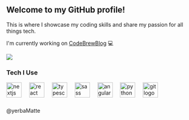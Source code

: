 <h2>Welcome to my GitHub profile!</h2>
<p>This is where I showcase my coding skills and share my passion for all things tech.</p>


I'm currently working on [CodeBrewBlog](https://github.com/yerbaMatte/blog-nextjs) 💻

<a href=""> <img align="center" src="https://github-readme-stats-sigma-five.vercel.app/api/top-langs/?username=yerbamatte&theme=react&layout=compact"/> </a>


### Tech I Use ###
<div align="left">
  <img src="https://cdn.jsdelivr.net/gh/devicons/devicon/icons/nextjs/nextjs-original.svg" height="40" alt="nextjs logo" style="background-color: #FFF"/>
  <img width="12" />
  <img src="https://cdn.jsdelivr.net/gh/devicons/devicon/icons/react/react-original.svg" height="40" alt="react logo"  />
  <img width="12" />
  <img src="https://cdn.jsdelivr.net/gh/devicons/devicon/icons/typescript/typescript-original.svg" height="40" alt="typescript logo"  />
  <img width="12" />
  <img src="https://cdn.jsdelivr.net/gh/devicons/devicon/icons/sass/sass-original.svg" height="40" alt="sass logo"  />
  <img width="12" />
  <img src="https://angular.io/assets/images/logos/angular/angular.svg" alt="angular" width="40" height="40"/>
  <img width="12" />
  <img src="https://cdn.jsdelivr.net/gh/devicons/devicon/icons/python/python-original.svg" height="40" alt="python logo"  />
  <img width="12" />
  <img src="https://cdn.jsdelivr.net/gh/devicons/devicon/icons/git/git-original.svg" height="40" alt="git logo"  />
  <img width="12" />
</div>

###
                    
@yerbaMatte

###
